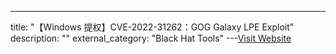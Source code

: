 ---
title: "【Windows 提权】CVE-2022-31262：GOG Galaxy LPE Exploit"
description: ""
external_category: "Black Hat Tools"
---[Visit Website](https://github.com/secure-77/CVE-2022-31262)

